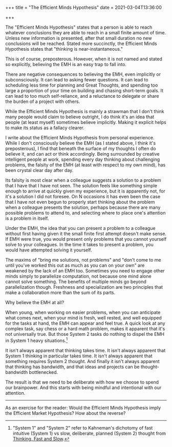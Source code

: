 +++
title = "The Efficient Minds Hypothesis"
date = 2021-03-04T13:36:00

+++

The "Efficient Minds Hypothesis" states that a person is able to reach whatever conclusions they are able to reach in a small finite amount of time. Unless new information is presented, after that small duration no new conclusions will be reached. Stated more succinctly, the Efficient Minds Hypothesis states that "thinking is near-instantaneous."

This is of course, preposterous. However, when it is not named and stated so explicitly, believing the EMH is an easy trap to fall into.

There are negative consequences to believing the EMH, even implicitly or subconsciously. It can lead to asking fewer questions. It can lead to scheduling less time for planning and Great Thoughts, and spending too large a proportion of your time on building and chasing short-term goals. It can lead to too much self-reliance, and a reluctance to delegate or share the burden of a project with others.

While the Efficient Minds Hypothesis is mainly a strawman that I don't think many people would claim to believe outright, I do think it's an idea that people (at least myself) sometimes believe implicitly. Making it explicit helps to make its status as a fallacy clearer.

I write about the Efficient Minds Hypothesis from personal experience. While I don't consciously believe the EMH (as I stated above, I think it's preposterous), I find that beneath the surface of my thoughts I often do believe it, and can act or think accordingly. Being surrounded by creative intelligent people at work, spending every day thinking about challenging problems, the falsity of the EMH (at least with respect to my own mind), has been crystal clear day after day.

Its falsity is most clear when a colleague suggests a solution to a problem that I have that I have not seen. The solution feels like something simple enough to arrive at quickly given my experience, but it is apparently not, for it's a solution I did not foresee. On N occasions it has even been the case that I have not even begun to properly start thinking about the problem when a colleague presents the solution, perhaps because there are many possible problems to attend to, and selecting where to place one's attention is a problem in itself.

Under the EMH, the idea that you can present a problem to a colleague without first having given it the small finite first attempt doesn't make sense. If EMH were true, you would present only problems that you cannot yourself solve to your colleagues. In the time it takes to present a problem, you would have attempted solving it yourself.

The maxims of "bring me solutions, not problems" and "don't come to me until you've worked this out as much as you can on your own" are weakened by the lack of an EMH too. Sometimes you need to engage other minds simply to parallelize computation, not because one mind alone cannot solve something. The benefits of multiple minds go beyond parallelization though. Freshness and specialization are two principles that make a collaboration more than the sum of its parts.

Why believe the EMH at all?

When young, when working on easier problems, when you can anticipate what comes next, when your mind is fresh, well rested, and well equipped for the tasks at hand, the EMH can appear and feel true.
A quick look at any complex task, say chess or a hard math problem, makes it apparent that it's not universally true. But those System 2 tasks do nothing to dispel the EMH in System 1 heavy situations.[^1]

[^1]: "System 1" and "System 2" refer to Kahneman's dichotomy of fast intuitive (System 1) vs slow, deliberate, planned (System 2) thought from [Thinking, Fast and Slow](https://en.wikipedia.org/wiki/Thinking,_Fast_and_Slow).

It isn't always apparent that thinking takes time. It isn't always apparent that System 1 thinking in particular takes time. It isn't always apparent that something requires System 2 thought. And finally it isn't always apparent that thinking has bandwidth, and that ideas and projects can be thought-bandwidth bottlenecked.

The result is that we need to be deliberate with how we choose to spend our brainpower. And this starts with being mindful and intentional with our attention.

---

As an exercise for the reader: Would the Efficient Minds Hypothesis imply the Efficient Market Hypothesis? How about the reverse?
